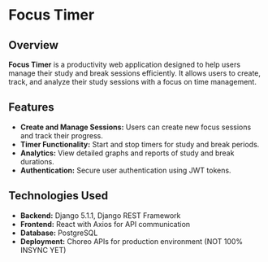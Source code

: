 # Focus Timer

## Overview

**Focus Timer** is a productivity web application designed to help users manage their study and break sessions efficiently. It allows users to create, track, and analyze their study sessions with a focus on time management.

## Features

- **Create and Manage Sessions:** Users can create new focus sessions and track their progress.
- **Timer Functionality:** Start and stop timers for study and break periods.
- **Analytics:** View detailed graphs and reports of study and break durations.
- **Authentication:** Secure user authentication using JWT tokens.

## Technologies Used

- **Backend:** Django 5.1.1, Django REST Framework
- **Frontend:** React with Axios for API communication
- **Database:** PostgreSQL
- **Deployment:** Choreo APIs for production environment (NOT 100% INSYNC YET)
